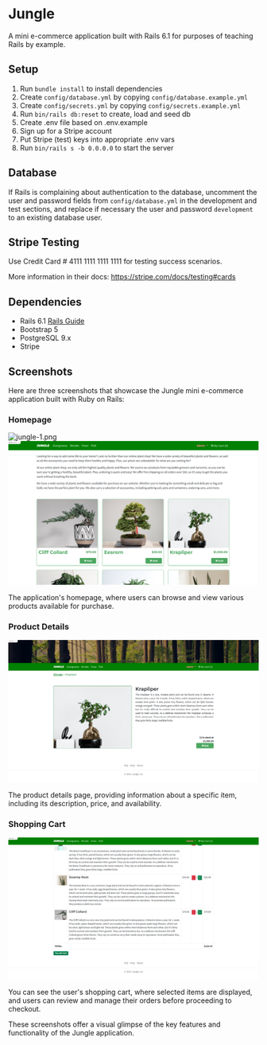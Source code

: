 # Jungle

A mini e-commerce application built with Rails 6.1 for purposes of teaching Rails by example.

## Setup

1. Run `bundle install` to install dependencies
2. Create `config/database.yml` by copying `config/database.example.yml`
3. Create `config/secrets.yml` by copying `config/secrets.example.yml`
4. Run `bin/rails db:reset` to create, load and seed db
5. Create .env file based on .env.example
6. Sign up for a Stripe account
7. Put Stripe (test) keys into appropriate .env vars
8. Run `bin/rails s -b 0.0.0.0` to start the server

## Database

If Rails is complaining about authentication to the database, uncomment the user and password fields from `config/database.yml` in the development and test sections, and replace if necessary the user and password `development` to an existing database user.

## Stripe Testing

Use Credit Card # 4111 1111 1111 1111 for testing success scenarios.

More information in their docs: <https://stripe.com/docs/testing#cards>

## Dependencies

- Rails 6.1 [Rails Guide](http://guides.rubyonrails.org/v6.1/)
- Bootstrap 5
- PostgreSQL 9.x
- Stripe

## Screenshots

Here are three screenshots that showcase the Jungle mini e-commerce application built with Ruby on Rails:

### Homepage

![jungle-1.png](https://github.com/ColtonHyland/Jungle/blob/201768bbe1d7e0be95d561785e1e2fc4b21818d9/jungle-1.png)
![jungle-2.png](https://github.com/ColtonHyland/Jungle/blob/201768bbe1d7e0be95d561785e1e2fc4b21818d9/jungle-2.png)

The application's homepage, where users can browse and view various products available for purchase.

### Product Details

![jungle-4.png](https://github.com/ColtonHyland/Jungle/blob/40b172fefcdfefd7d6229202812cedddb6357da5/jungle-4.png)

The product details page, providing information about a specific item, including its description, price, and availability.

### Shopping Cart

![jungle-3.png](https://github.com/ColtonHyland/Jungle/blob/40b172fefcdfefd7d6229202812cedddb6357da5/jungle-3.png)

You can see the user's shopping cart, where selected items are displayed, and users can review and manage their orders before proceeding to checkout.

These screenshots offer a visual glimpse of the key features and functionality of the Jungle application.
